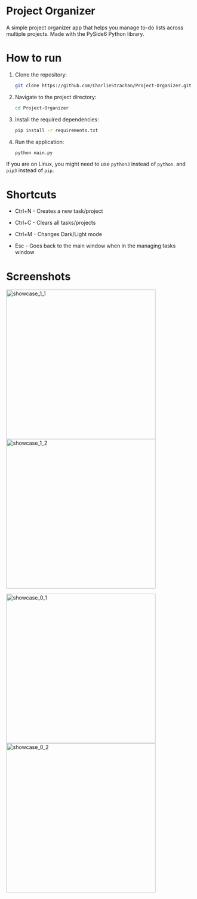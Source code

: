 # Project Organizer

A simple project organizer app that helps you manage to-do lists across multiple projects. Made with the PySide6 Python library.

# How to run
1. Clone the repository:
   ```bash
   git clone https://github.com/CharlieStrachan/Project-Organizer.git
   ```
2. Navigate to the project directory:
   ```bash
   cd Project-Organizer
   ```
3. Install the required dependencies:
   ```bash
   pip install -r requirements.txt
   ```
4. Run the application:
   ```bash
   python main.py
   ```

If you are on Linux, you might need to use `python3` instead of `python`. and `pip3` instead of `pip`.

# Shortcuts

* Ctrl+N - Creates a new task/project
  
* Ctrl+C - Clears all tasks/projects
  
* Ctrl+M - Changes Dark/Light mode

* Esc - Goes back to the main window when in the managing tasks window

# Screenshots

<img src="https://github.com/user-attachments/assets/3f72fe67-e68d-42e9-b8e9-d04c606d2ee8" alt="showcase_1_1" width="400"/> <img src="https://github.com/user-attachments/assets/05777f4c-0be0-4633-bc67-0eefbb876f9e" alt="showcase_1_2" width="400"/>

<img src="https://github.com/user-attachments/assets/a255a0ba-6ce6-4fc0-a444-4a8162e24108" alt="showcase_0_1" width="400"/> <img src="https://github.com/user-attachments/assets/dd115091-a0f8-47af-a660-94d8ff52d791" alt="showcase_0_2" width="400"/>
